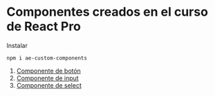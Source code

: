 # Componentes creados en el curso de React Pro

Instalar

```
npm i ae-custom-components
```

1. [Componente de botón](#boton)
2. [Componente de input](#input)
3. [Componente de select](#select)